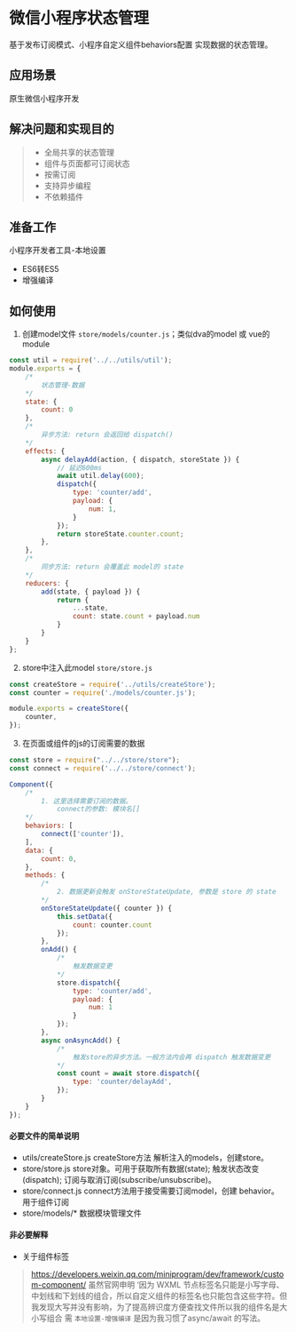 # 微信小程序状态管理
基于发布订阅模式、小程序自定义组件behaviors配置 实现数据的状态管理。
   
## 应用场景
原生微信小程序开发

## 解决问题和实现目的
> * 全局共享的状态管理
> * 组件与页面都可订阅状态
> * 按需订阅
> * 支持异步编程
> * 不依赖插件

## 准备工作
小程序开发者工具-本地设置
* ES6转ES5
* 增强编译

## 如何使用
1. 创建model文件 `store/models/counter.js`；类似dva的model 或 vue的module
```javascript
const util = require('../../utils/util');
module.exports = {
    /* 
        状态管理-数据
    */
    state: {
        count: 0
    },
    /* 
        异步方法: return 会返回给 dispatch()
    */
    effects: {
        async delayAdd(action, { dispatch, storeState }) {
            // 延迟600ms
            await util.delay(600);
            dispatch({
                type: 'counter/add',
                payload: {
                    num: 1,
                }
            });
            return storeState.counter.count;
        },
    },
    /*
        同步方法: return 会覆盖此 model的 state
    */
    reducers: {
        add(state, { payload }) {
            return {
                ...state,
                count: state.count + payload.num
            }
        }
    }
};
```

2. store中注入此model `store/store.js`
```javascript
const createStore = require('../utils/createStore');
const counter = require('./models/counter.js');

module.exports = createStore({
    counter,
});
```

3. 在页面或组件的js的订阅需要的数据
```javascript
const store = require("../../store/store");
const connect = require('../../store/connect');

Component({
    /* 
        1. 这里选择需要订阅的数据。
            connect的参数: 模块名[]
    */
    behaviors: [
        connect(['counter']),
    ],
    data: {
        count: 0,
    },
    methods: {
        /*  
            2. 数据更新会触发 onStoreStateUpdate, 参数是 store 的 state
        */
        onStoreStateUpdate({ counter }) {
            this.setData({
                count: counter.count
            });
        },
        onAdd() {
            /* 
                触发数据变更
            */
            store.dispatch({
                type: 'counter/add',
                payload: {
                    num: 1
                }
            });
        },
        async onAsyncAdd() {
            /* 
                触发store的异步方法。一般方法内会再 dispatch 触发数据变更
            */
            const count = await store.dispatch({
                type: 'counter/delayAdd',
            });
        }
    }
});
```

#### 必要文件的简单说明
* utils/createStore.js createStore方法 解析注入的models，创建store。
* store/store.js store对象。可用于获取所有数据(state); 触发状态改变(dispatch); 订阅与取消订阅(subscribe/unsubscribe)。
* store/connect.js connect方法用于接受需要订阅model，创建 behavior。 用于组件订阅
* store/models/* 数据模块管理文件

#### 非必要解释
* 关于组件标签
> https://developers.weixin.qq.com/miniprogram/dev/framework/custom-component/ 虽然官网申明 ‘因为 WXML 节点标签名只能是小写字母、中划线和下划线的组合，所以自定义组件的标签名也只能包含这些字符。但我发现大写并没有影响，为了提高辨识度方便查找文件所以我的组件名是大小写组合
> 需 `本地设置-增强编译` 是因为我习惯了async/await 的写法。




